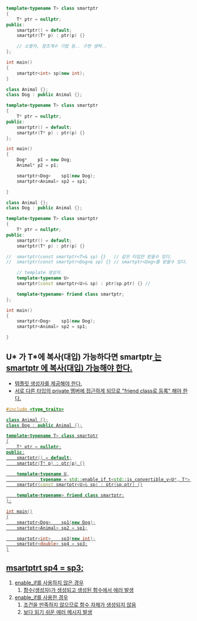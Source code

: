 ```c++

template<typename T> class smartptr
{
	T* ptr = nullptr;
public:
	smartptr() = default;
	smartptr(T* p) : ptr(p) {}

	// 소멸자, 참조계수 기법 등.. 구현 생략..
};

int main()
{
	smartptr<int> sp(new int);
}
```

```c++
class Animal {};
class Dog : public Animal {};

template<typename T> class smartptr
{
	T* ptr = nullptr;
public:
	smartptr() = default;
	smartptr(T* p) : ptr(p) {}
};

int main()
{
	Dog*    p1 = new Dog;
	Animal* p2 = p1;

	smartptr<Dog>    sp1(new Dog);
	smartptr<Animal> sp2 = sp1;

}
```

```c++
class Animal {};
class Dog : public Animal {};

template<typename T> class smartptr
{
	T* ptr = nullptr;
public:
	smartptr() = default;
	smartptr(T* p) : ptr(p) {}

//	smartptr(const smartptr<T>& sp) {}   // 같은 타입만 받을수 있다.
//	smartptr(const smartptr<Dog>& sp) {} // smartptr<Dog>를 받을수 있다.

	// template 생성자.
	template<typename U>
	smartptr(const smartptr<U>& sp) : ptr(sp.ptr) {} //

	template<typename> friend class smartptr;
};

int main()
{
	smartptr<Dog>    sp1(new Dog);
	smartptr<Animal> sp2 = sp1;

}
```

## U* 가 T*에 복사(대입) 가능하다면 smartptr<U> 는 smartptr<T> 에 복사(대입) 가능해야 한다.
- 템플릿 생성자를 제공해야 한다.
- 서로 다른 타입의 private 멤버에 접근하게 되므로 "friend class로 등록" 해야 한다.

```c++
#include <type_traits>

class Animal {};
class Dog : public Animal {};

template<typename T> class smartptr
{
	T* ptr = nullptr;
public:
	smartptr() = default;
	smartptr(T* p) : ptr(p) {}

	template<typename U,
	         typename = std::enable_if_t<std::is_convertible_v<U*, T*> >>
	smartptr(const smartptr<U>& sp) : ptr(sp.ptr) {}

	template<typename> friend class smartptr;
};

int main()
{
	smartptr<Dog>    sp1(new Dog);
	smartptr<Animal> sp2 = sp1;

	smartptr<int>    sp3(new int);
	smartptr<double> sp4 = sp3;
}
```

## msartptrt<double> sp4 = sp3;
1) enable_if를 사용하지 않은 경우
   1) 함수(생성자)가 생성되고 생성된 함수에서 에러 발생
2) enable_if를 사용한 경우
   1) 조건을 만족하지 않으므로 함수 자체가 생성되지 않음
   2) 보다 읽기 쉬운 에러 메시지 발생




